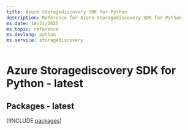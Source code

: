 ```yaml
---
title: Azure Storagediscovery SDK for Python
description: Reference for Azure Storagediscovery SDK for Python
ms.date: 10/21/2025
ms.topic: reference
ms.devlang: python
ms.service: storagediscovery
---
```

# Azure Storagediscovery SDK for Python - latest
## Packages - latest
[!INCLUDE [packages](storagediscovery-index.md)]